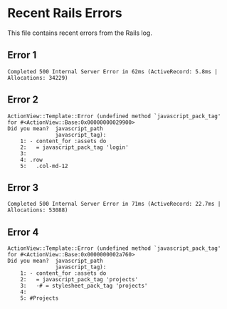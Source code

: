 # Recent Rails Errors

This file contains recent errors from the Rails log.

## Error 1

```
Completed 500 Internal Server Error in 62ms (ActiveRecord: 5.8ms | Allocations: 34229)
```

## Error 2

```
ActionView::Template::Error (undefined method `javascript_pack_tag' for #<ActionView::Base:0x00000000029900>
Did you mean?  javascript_path
               javascript_tag):
    1: - content_for :assets do
    2:   = javascript_pack_tag 'login'
    3: 
    4: .row
    5:   .col-md-12
```

## Error 3

```
Completed 500 Internal Server Error in 71ms (ActiveRecord: 22.7ms | Allocations: 53088)
```

## Error 4

```
ActionView::Template::Error (undefined method `javascript_pack_tag' for #<ActionView::Base:0x0000000002a760>
Did you mean?  javascript_path
               javascript_tag):
    1: - content_for :assets do
    2:   = javascript_pack_tag 'projects'
    3:   -# = stylesheet_pack_tag 'projects'
    4: 
    5: #Projects
```

